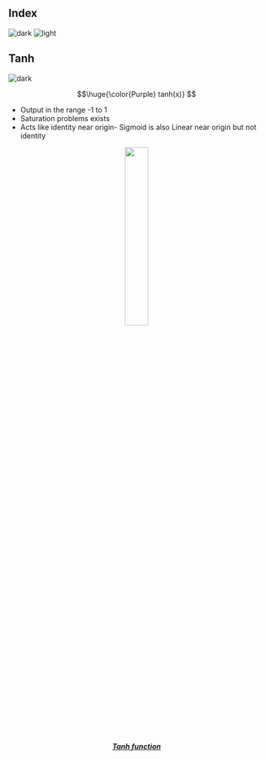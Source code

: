 ## Index 
![dark](https://user-images.githubusercontent.com/12748752/141935752-90492d2e-7904-4f9f-a5a1-c4e59ddc3a33.png)
![light](https://user-images.githubusercontent.com/12748752/141935760-406edb8f-cb9b-4e30-9b69-9153b52c28b4.png)

## Tanh
![dark](https://user-images.githubusercontent.com/12748752/141935752-90492d2e-7904-4f9f-a5a1-c4e59ddc3a33.png)

$$\huge{\color{Purple} tanh(x)} $$

* Output in the range -1 to 1
* Saturation problems exists
* Acts like identity near origin- Sigmoid is also Linear near origin but not identity

<p align="center">
<img src="https://user-images.githubusercontent.com/12748752/187023656-dcfef30c-5923-4a9b-840e-3480cd9f3638.png" width=30%/> 
<br><ins><b><i>Tanh function</i></b></ins>
</p>
 
